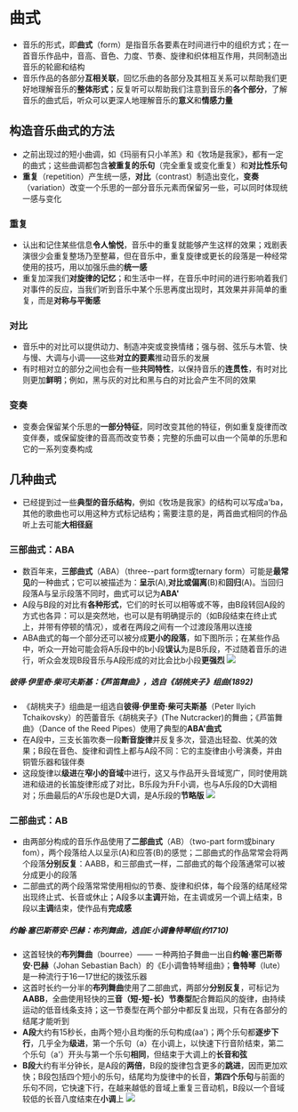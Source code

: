 # 曲式
* 音乐的形式，即**曲式**（form）是指音乐各要素在时间进行中的组织方式；在一首音乐作品中，音高、音色、力度、节奏、旋律和织体相互作用，共同制造出音乐的轮廊和结构
* 音乐作品的各部分**互相关联**，回忆乐曲的各部分及其相互关系可以帮助我们更好地理解音乐的**整体形式**；反复听可以帮助我们注意到音乐的**各个部分**，了解音乐的曲式后，听众可以更深人地理解音乐的**意义**和**情感力量**
## 构造音乐曲式的方法
* 之前出现过的短小曲调，如《玛丽有只小羊羔》和《牧场是我家》，都有一定的曲式；这些曲调都包含**被重复的乐句**（完全重复或变化重复）和**对比性乐句**
* **重复**（repetition）产生统一感，**对比**（contrast）制造出变化，**变奏**（variation）改变一个乐思的一部分音乐元素而保留另一些，可以同时体现统一感与变化
### 重复
* 认出和记住某些信息**令人愉悦**，音乐中的重复就能够产生这样的效果；戏剧表演很少会重复整场乃至整幕，但在音乐中，重复旋律或更长的段落是一种经常使用的技巧，用以加强乐曲的**统一感**
* 重复加深我们**对旋律的记忆**；和生活中一样，在音乐中时间的进行影响着我们对事件的反应，当我们听到音乐中某个乐思再度出现时，其效果并非简单的重复，而是**对称与平衡感**
### 对比
* 音乐中的对比可以提供动力、制造冲突或变换情绪；强与弱、弦乐与木管、快与慢、大调与小调——这些**对立的要素**推动音乐的发展
* 有时相对立的部分之间也会有一些**共同特性**，以保持音乐的**连贯性**，有时对比则更加**鲜明**；例如，黑与灰的对比和黑与白的对比会产生不同的效果
### 变奏
* 变奏会保留某个乐思的**一部分特征**，同时改变其他的特征，例如重复旋律而改变伴奏，或保留旋律的音高而改变节奏；完整的乐曲可以由一个简单的乐思和它的一系列变奏构成
## 几种曲式
* 已经提到过一些**典型的音乐结构**，例如《牧场是我家》的结构可以写成a'ba，其他的歌曲也可以用这种方式标记结构；需要注意的是，两首曲式相同的作品听上去可能**大相径庭**
### 三部曲式：ABA
* 数百年来，**三部曲式**（ABA）（three--part form或ternary form）可能是**最常见**的一种曲式；它可以被描述为：**呈示**(A),**对比或偏离**(B)和**回归**(A)。当回归段落A与呈示段落不同时，曲式可以记为**ABA'**
* A段与B段的对比有**各种形式**，它们的时长可以相等或不等，由B段转回A段的方式也各异：可以是突然地，也可以是有明确提示的（如B段结束在终止式上，并带有停顿的情况），或者在两段之间有一个过渡段落用以连接
* ABA曲式的每一个部分还可以被分成**更小的段落**，如下图所示；在某些作品中，听众一开始可能会将A乐段中的b小段**误认**为是B乐段，不过随着音乐的进行，听众会发现B段音乐与A段形成的对比会比b小段**更强烈**
![](images/三部曲式.png)
##### 彼得·伊里奇·柴可夫斯基：《芦笛舞曲》，选自《胡桃夹子》组曲(1892)
* 《胡桃夹子》组曲是一组选自**彼得·伊里奇·柴可夫斯基**（Peter Ilyich Tchaikovsky）的芭蕾音乐《胡桃夹子》(The Nutcracker)的舞曲；《芦笛舞曲》（Dance of the Reed Pipes）使用了典型的**ABA'曲式**
* 在A段中，三支长笛吹奏一段**断音旋律**并反复多次，营造出轻盈、优美的效果；B段在音色、旋律和调性上都与A段不同：它的主旋律由小号演奏，并由铜管乐器和钹伴奏
* 这段旋律以**级进**在**窄小的音域**中进行，这又与作品开头音域宽广，同时使用跳进和级进的长笛旋律形成了对比，B乐段为升F小调，也与A乐段的D大调相对；乐曲最后的A'乐段也是D大调，是A乐段的**节略版**
![](images/芦笛舞曲.jpg)
### 二部曲式：AB
* 由两部分构成的音乐作品使用了**二部曲式**（AB）（two-part form或binary
fom），两个段落给人以呈示(A)和应答(B)的感觉；二部曲式的作品常常会将两个段落**分别反复**：AABB，和三部曲式一样，二部曲式的每个段落通常可以被分成更小的段落
* 二部曲式的两个段落常常使用相似的节奏、旋律和织体，每个段落的结尾经常出现终止式、长音或休止；A段多以**主调**开始，在主调或另一个调上结束，B段以**主调**结束，使作品有**完成感**
##### 约翰·塞巴斯蒂安·巴赫：布列舞曲，选自E小调鲁特琴组(约1710)
* 这首轻快的**布列舞曲**（bourree）—— 一种两拍子舞曲一出自**约翰·塞巴斯蒂安·巴赫**（Johan Sebastian Bach）的《E小调鲁特琴组曲》；**鲁特琴**（lute）是一种流行于16一17世纪的拨弦乐器
* 这首时长约一分半的**布列舞曲**使用了二部曲式，两部分**分别反复**，可标记为**AABB**，全曲使用轻快的**三音（短-短-长）节奏型**配合舞蹈风的旋律，由持续运动的低音线条支持；这一节奏型在两个部分中都反复出现，只有在各部分的结尾才能听到
* **A段**大约有15秒长，由两个短小且均衡的乐句构成(aa')；两个乐句都**逐步下行**，几乎全为**级进**，第一个乐句（a）在小调上，以快速下行音阶结束，第二个乐句（a'）开头与第一个乐句**相同**，但结束于大调上的**长音和弦**
* **B段**大约有半分钟长，是A段的**两倍**，B段的旋律包含更多的**跳进**，因而更加欢快；B段包括四个短小的乐句，结尾均为旋律中的长音，**第四个乐句**与前面的乐句不同，它快速下行，在越来越低的音域上重复三音动机，B段以一个音域较低的长音八度结束在**小调**上
![](images/布列舞曲.jpg)